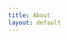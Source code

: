 ```yaml
---
title: About
layout: default
---
```


<!-- Research
Projects
Resources -->
<!-- Projects to add: frame interpolation, visual captioning, image reanimation -->
<!-- ## Conferences
## Useful Links
- https://arxiv.org/abs/1206.4656 -->